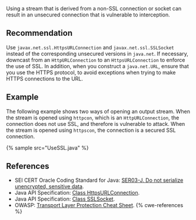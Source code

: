 Using a stream that is derived from a non-SSL connection or socket can result in an unsecured connection that is vulnerable to interception.


## Recommendation
Use `javax.net.ssl.HttpsURLConnection` and `javax.net.ssl.SSLSocket` instead of the corresponding unsecured versions in `java.net`. If necessary, downcast from an `HttpURLConnection` to an `HttpsURLConnection` to enforce the use of SSL. In addition, when you construct a `java.net.URL`, ensure that you use the HTTPS protocol, to avoid exceptions when trying to make HTTPS connections to the URL.


## Example
The following example shows two ways of opening an output stream. When the stream is opened using `httpcon`, which is an `HttpURLConnection`, the connection does not use SSL, and therefore is vulnerable to attack. When the stream is opened using `httpscon`, the connection is a secured SSL connection.

{% sample src="UseSSL.java" %}

## References
* SEI CERT Oracle Coding Standard for Java: [SER03-J. Do not serialize unencrypted, sensitive data](https://wiki.sei.cmu.edu/confluence/display/java/SER03-J.+Do+not+serialize+unencrypted+sensitive+data).
* Java API Specification: [ Class HttpsURLConnection](https://docs.oracle.com/en/java/javase/11/docs/api/java.base/javax/net/ssl/HttpsURLConnection.html).
* Java API Specification: [ Class SSLSocket](https://docs.oracle.com/en/java/javase/11/docs/api/java.base/javax/net/ssl/SSLSocket.html).
* OWASP: [Transport Layer Protection Cheat Sheet](https://cheatsheetseries.owasp.org/cheatsheets/Transport_Layer_Protection_Cheat_Sheet.html).
{% cwe-references %}
